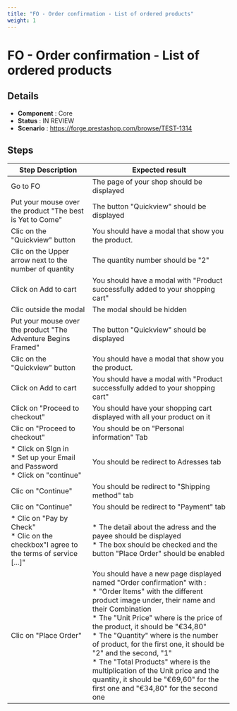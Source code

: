 ```yaml
---
title: "FO - Order confirmation - List of ordered products"
weight: 1
---
```


# FO - Order confirmation - List of ordered products
## Details
* **Component** : Core
* **Status** : IN REVIEW
* **Scenario** : https://forge.prestashop.com/browse/TEST-1314

## Steps
| Step Description | Expected result |
| ----- | ----- |
| Go to FO | The page of your shop should be displayed |
| Put your mouse over the product "The best is Yet to Come" | The button "Quickview" should be displayed |
| Clic on the "Quickview" button | You should have a modal that show you the product. |
| Clic on the Upper arrow next to the number of quantity | The quantity number should be "2" |
| Click on Add to cart | You should have a modal with "Product successfully added to your shopping cart" |
| Clic outside the modal | The modal should be hidden |
| Put your mouse over the product "The Adventure Begins Framed" | The button "Quickview" should be displayed |
| Clic on the "Quickview" button | You should have a modal that show you the product. |
| Click on Add to cart | You should have a modal with "Product successfully added to your shopping cart" |
| Click on "Proceed to checkout" | You should have your shopping cart displayed with all your product on it |
| Clic on "Proceed to checkout" | You should be on "Personal information" Tab |
| * Click on SIgn in <br> * Set up your Email and Password <br> * Click on "continue" | You should be redirect to Adresses tab |
| Clic on "Continue" | You should be redirect to "Shipping method" tab |
| Clic on "Continue" | You should be redirect to "Payment" tab |
| * Clic on "Pay by Check" <br> * Clic on the checkbox"I agree to the terms of service [...]" | * The detail about the adress and the payee should be displayed<br> * The box should be checked and the button "Place Order" should be enabled |
| Clic on "Place Order" | You should have a new page displayed named "Order confirmation" with : <br> * "Order Items" with the different product image under, their name and their Combination<br> * The "Unit Price" where is the price of the product, it should be "€34,80" <br> * The "Quantity" where is the number of product, for the first one, it should be "2" and the second, "1"<br> * The "Total Products" where is the multiplication of the Unit price and the quantity, it should be "€69,60" for the first one and "€34,80" for the second one |
